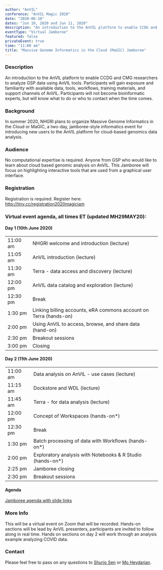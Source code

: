 ```yaml
---
author: "AnVIL"
conference: "AnVIL Magic 2020"
date: "2020-06-10"
dates: "Jun 10, 2020 and Jun 11, 2020"
description: "An introduction to the AnVIL platform to enable CCDG and CMG researchers to analyze GSP data using AnVIL tools."
eventType: "Virtual Jamboree"
featured: false
privateEvent: true
time: "11:00 am"
title: "Massive Genome Informatics in the Cloud (MaGIC) Jamboree"
---
```


<event-hero></event-hero>

### Description
An introduction to the AnVIL platform to enable CCDG and CMG researchers to analyze GSP data using AnVIL tools. Participants will gain exposure and familiarity with available data, tools, workflows, training materials, and support channels of AnVIL. Participants will not become bioinformatic experts, but will know what to do or who to contact when the time comes.

### Background
In summer 2020, NHGRI plans to organize Massive Genome Informatics in the Cloud or MaGIC, a two-day, jamboree-style informatics event for introducing new users to the AnVIL platform for cloud-based genomics data analysis.

### Audience
No computational expertise is required. Anyone from GSP who would like to learn about cloud based genomic analysis on AnVIL. This Jamboree will focus on highlighting interactive tools that are used from a graphical user interface.

### Registration
Registration is required. Register here: <http://tiny.cc/registration2020magicjam>

### Virtual event agenda, all times ET (updated MH29MAY20):
#### Day 1 (10th June 2020)
|    |      |
| -- | ---- |
| 11:00 am | NHGRI welcome and introduction (lecture) |
| 11:05 am | AnVIL introduction (lecture) |
| 11:30 am | Terra - data access and discovery (lecture) |
| 12:00 pm | AnVIL data catalog and exploration (lecture) |
| 12:30 pm | Break |
| 1:30 pm | Linking billing accounts, eRA commons account on Terra (hands-on) |
| 2:00 pm | Using AnVIL to access, browse, and share data (hand-on) |
| 2:30 pm | Breakout sessions |
| 3:00 pm |  Closing |

#### Day 2 (11th June 2020)
|    |      |
| -- | ---- |
| 11:00 am | Data analysis on AnVIL - use cases (lecture) |
| 11:15 am | Dockstore and WDL (lecture) |
| 11:45 am | Terra - for data analysis  (lecture) |
| 12:00 pm | Concept of Workspaces (hands-on*) |
| 12:30 pm | Break |
| 1:30 pm | Batch processing of data with Workflows (hands-on*) |
| 2:00 pm | Exploratory analysis with Notebooks & R Studio (hands-on*) |
| 2:25 pm | Jamboree closing |
| 2:30 pm | Breakout sessions |

#### Agenda
[Jamboree agenda with slide links](https://docs.google.com/presentation/d/1jW6Y7w9Tdl-33ttfRCYGNUmOpU2_8JSVRELbPj_oGTo/edit#slide=id.g87faf91edb_48_0)

### More Info
This will be a virtual event on Zoom that will be recorded.
Hands-on sections will be lead by AnVIL presenters, participants are invited to follow along in real time. Hands on sections on day 2 will work through an analysis example analyzing COVID data.

### Contact
Please feel free to pass on any questions to [Shurjo Sen](mailto:sensh@mail.nih.gov) or [Mo Heydarian](mailto:mheydar1@jhu.edu).
